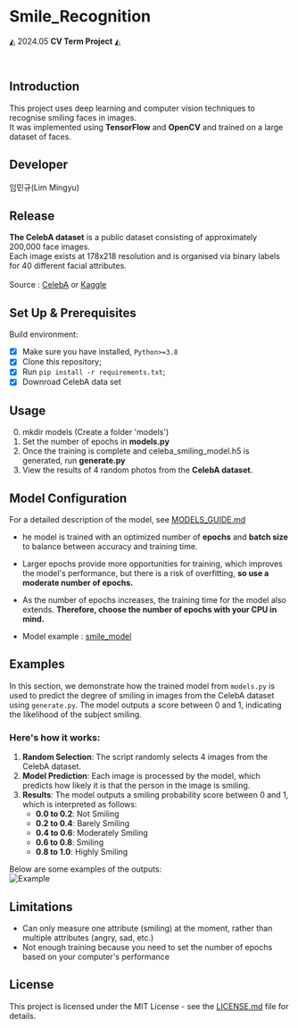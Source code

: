 # Smile_Recognition

 ◭ 2024.05  **CV Term Project**  ◭
 
<br>

## **Introduction**
This project uses deep learning and computer vision techniques to recognise smiling faces in images. <br>
It was implemented using **TensorFlow** and **OpenCV** and trained on a large dataset of faces.

## **Developer**
임민규(Lim Mingyu)

## **Release**
**The CelebA dataset** is a public dataset consisting of approximately 200,000 face images. <br>
Each image exists at 178x218 resolution and is organised via binary labels for 40 different facial attributes.<br>
<br>
Source : [CelebA](https://mmlab.ie.cuhk.edu.hk/projects/CelebA.html) or [Kaggle](https://www.kaggle.com/datasets/jessicali9530/celeba-dataset)

## **Set Up & Prerequisites**
Build environment:
- [x] Make sure you have installed, `Python>=3.8`
- [x] Clone this repository;
- [x] Run `pip install -r requirements.txt`;
- [x] Downroad CelebA data set

## **Usage**
0. mkdir models (Create a folder 'models')
1. Set the number of epochs in **models.py**
2. Once the training is complete and celeba_smiling_model.h5 is generated, run **generate.py**
3. View the results of 4 random photos from the **CelebA dataset**.

## **Model Configuration**
For a detailed description of the model, see [MODELS_GUIDE.md](MODELS_GUIDE.md)

* he model is trained with an optimized number of **epochs** and **batch size** to balance between accuracy and training time. <br>
* Larger epochs provide more opportunities for training, which improves the model's performance, but there is a risk of overfitting, **so use a moderate number of epochs.**
* As the number of epochs increases, the training time for the model also extends. **Therefore, choose the number of epochs with your CPU in mind.**

* Model example : [smile_model](https://drive.google.com/file/d/1m47kNbkW6g-_l7nlMVp8WIoAIuQLmPOF/view?usp=drive_link)

## **Examples**
In this section, we demonstrate how the trained model from `models.py` is used to predict the degree of smiling in images from the CelebA dataset using `generate.py`. The model outputs a score between 0 and 1, indicating the likelihood of the subject smiling.

### Here's how it works: ###
1. **Random Selection**: The script randomly selects 4 images from the CelebA dataset.
2. **Model Prediction**: Each image is processed by the model, which predicts how likely it is that the person in the image is smiling.
3. **Results**: The model outputs a smiling probability score between 0 and 1, which is interpreted as follows:
   - **0.0 to 0.2**: Not Smiling
   - **0.2 to 0.4**: Barely Smiling
   - **0.4 to 0.6**: Moderately Smiling
   - **0.6 to 0.8**: Smiling
   - **0.8 to 1.0**: Highly Smiling

Below are some examples of the outputs:<br>
![Example](https://github.com/limstinger/Smile_Recognition/assets/113160281/9609b61e-6a83-42e2-a3d7-01aafe3b9389)

## **Limitations**
* Can only measure one attribute (smiling) at the moment, rather than multiple attributes (angry, sad, etc.)
* Not enough training because you need to set the number of epochs based on your computer's performance

## **License**
This project is licensed under the MIT License - see the [LICENSE.md](LICENSE_FILE_LINK) file for details.

